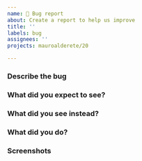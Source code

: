 ```yaml
---
name: 🐛 Bug report
about: Create a report to help us improve
title: ''
labels: bug
assignees: ''
projects: mauroalderete/20

---
```


### Describe the bug
<!-- A clear and concise description of what the bug is. -->

### What did you expect to see?
<!-- A clear and concise description of what you expected to happen. -->

### What did you see instead?
<!-- A clear and concise description of what you see to happen. -->

### What did you do?
<!-- Steps to reproduce the behavior:
1. Go to '...'
2. Click on '....'
3. Scroll down to '....'
4. See error -->

### Screenshots
<!-- If applicable, add screenshots to help explain your problem. -->
